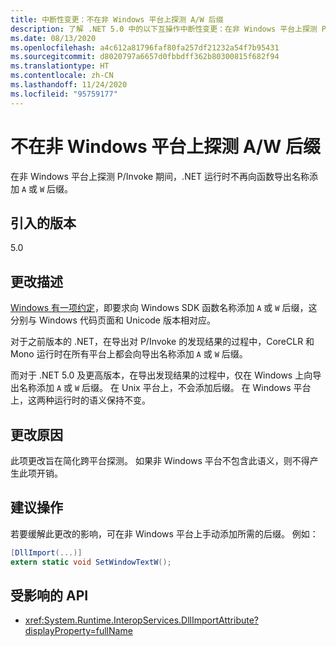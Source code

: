 ```yaml
---
title: 中断性变更：不在非 Windows 平台上探测 A/W 后缀
description: 了解 .NET 5.0 中的以下互操作中断性变更：在非 Windows 平台上探测 P/Invoke 期间，不再将后缀添加到函数导出名称。
ms.date: 08/13/2020
ms.openlocfilehash: a4c612a81796faf80fa257df21232a54f7b95431
ms.sourcegitcommit: d8020797a6657d0fbbdff362b80300815f682f94
ms.translationtype: HT
ms.contentlocale: zh-CN
ms.lasthandoff: 11/24/2020
ms.locfileid: "95759177"
---
```

# <a name="no-aw-suffix-probing-on-non-windows-platforms"></a>不在非 Windows 平台上探测 A/W 后缀

在非 Windows 平台上探测 P/Invoke 期间，.NET 运行时不再向函数导出名称添加 `A` 或 `W` 后缀。

## <a name="version-introduced"></a>引入的版本

5.0

## <a name="change-description"></a>更改描述

[Windows 有一项约定](/windows/win32/intl/conventions-for-function-prototypes)，即要求向 Windows SDK 函数名称添加 `A` 或 `W` 后缀，这分别与 Windows 代码页面和 Unicode 版本相对应。

对于之前版本的 .NET，在导出对 P/Invoke 的发现结果的过程中，CoreCLR 和 Mono 运行时在所有平台上都会向导出名称添加 `A` 或 `W` 后缀。

而对于 .NET 5.0 及更高版本，在导出发现结果的过程中，仅在 Windows 上向导出名称添加 `A` 或 `W` 后缀。 在 Unix 平台上，不会添加后缀。 在 Windows 平台上，这两种运行时的语义保持不变。

## <a name="reason-for-change"></a>更改原因

此项更改旨在简化跨平台探测。 如果非 Windows 平台不包含此语义，则不得产生此项开销。

## <a name="recommended-action"></a>建议操作

若要缓解此更改的影响，可在非 Windows 平台上手动添加所需的后缀。 例如：

```csharp
[DllImport(...)]
extern static void SetWindowTextW();
```

## <a name="affected-apis"></a>受影响的 API

- <xref:System.Runtime.InteropServices.DllImportAttribute?displayProperty=fullName>

<!--

### Affected APIs

- `T:System.Runtime.InteropServices.DllImportAttribute`

### Category

Interop

-->
